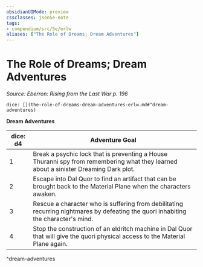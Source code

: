 ```yaml
---
obsidianUIMode: preview
cssclasses: json5e-note
tags:
- compendium/src/5e/erlw
aliases: ["The Role of Dreams; Dream Adventures"]
---
```

# The Role of Dreams; Dream Adventures
*Source: Eberron: Rising from the Last War p. 196* 

`dice: [](the-role-of-dreams-dream-adventures-erlw.md#^dream-adventures)`

**Dream Adventures**

| dice: d4 | Adventure Goal |
|----------|----------------|
| 1 | Break a psychic lock that is preventing a House Thuranni spy from remembering what they learned about a sinister Dreaming Dark plot. |
| 2 | Escape into Dal Quor to find an artifact that can be brought back to the Material Plane when the characters awaken. |
| 3 | Rescue a character who is suffering from debilitating recurring nightmares by defeating the quori inhabiting the character's mind. |
| 4 | Stop the construction of an eldritch machine in Dal Quor that will give the quori physical access to the Material Plane again. |
^dream-adventures
